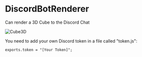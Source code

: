# DiscordBotRenderer

Can render a 3D Cube to the Discord Chat

![Cube3D](https://user-images.githubusercontent.com/11379989/120669875-28932a00-c490-11eb-8da1-ce7d9cc7445d.PNG)

You need to add your own Discord token in a file called "token.js":

`exports.token = "[Your Token]";`
